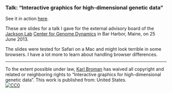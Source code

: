 ### Talk: &ldquo;Interactive graphics for high-dimensional genetic data&rdquo;

See it in action [here](http://www.biostat.wisc.edu/~kbroman/talks/CGD2013).

These are slides for a talk I gave for the external advisory
board of the [Jackson Lab](http://www.jax.org)
[Center for Genome Dynamics](http://cgd.jax.org) in Bar Harbor, Maine,
on 25 June 2013.

The slides were tested for Safari on a Mac and might look terrible in
some browsers. I have a lot more to learn about handling browser
differences.

<hr/>

<p xmlns:dct="http://purl.org/dc/terms/"
xmlns:vcard="http://www.w3.org/2001/vcard-rdf/3.0#">
                 To the extent possible under law,
                   <a rel="dct:publisher"
                        href="https://github.com/kbroman/Talk_CTC2013">
                            <span property="dct:title">Karl
                            Broman</span></a>
                              has waived all copyright and related or
                              neighboring rights to
                                <span property="dct:title">&ldquo;Interactive
                                graphics for high-dimensional genetic
                                data&rdquo;</span>.
                                This work is published from:
                                <span property="vcard:Country"
                                datatype="dct:ISO3166"
                                      content="US"
                                      about="https://github.com/kbroman/Talk_CTC2013">
                                        United States</span>.
<br/>
  <a rel="license"
       href="http://creativecommons.org/publicdomain/zero/1.0/">
           <img
           src="http://i.creativecommons.org/p/zero/1.0/88x31.png"
           style="border-style: none;" alt="CC0" />
             </a>
                                        </p>
